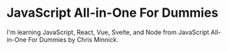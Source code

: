 # JavaScript All-in-One For Dummies

I'm learning JavaScript, React, Vue, Svelte, and Node
from JavaScript All-in-One For Dummies by Chris Minnick.
